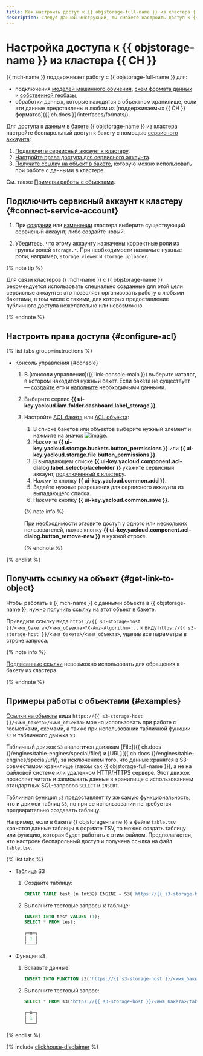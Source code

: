 ```yaml
---
title: Как настроить доступ к {{ objstorage-full-name }} из кластера {{ CH }} в {{ mch-full-name }}
description: Следуя данной инструкции, вы сможете настроить доступ к {{ objstorage-full-name }} из кластера {{ CH }}.
---
```


# Настройка доступа к {{ objstorage-name }} из кластера {{ CH }}

{{ mch-name }} поддерживает работу с {{ objstorage-full-name }} для:
* подключения [моделей машинного обучения](ml-models.md), [схем формата данных](format-schemas.md) и [собственной геобазы](geobase.md);
* обработки данных, которые находятся в объектном хранилище, если эти данные представлены в любом из [поддерживаемых {{ CH }} форматов]({{ ch.docs }}/interfaces/formats/).

Для доступа к данным в [бакете](../../storage/concepts/bucket.md) {{ objstorage-name }} из кластера настройте беспарольный доступ к бакету с помощью [сервисного аккаунта](../../iam/concepts/users/service-accounts.md):

1. [Подключите сервисный аккаунт к кластеру](#connect-service-account).
1. [Настройте права доступа для сервисного аккаунта](#configure-acl).  
1. [Получите ссылку на объект в бакете](#get-link-to-object), которую можно использовать при работе с данными в кластере.

См. также [Примеры работы с объектами](#examples).
   
## Подключить сервисный аккаунт к кластеру {#connect-service-account}

1. При [создании](cluster-create.md) или [изменении](update.md) кластера выберите существующий сервисный аккаунт, либо создайте новый.

1. Убедитесь, что этому аккаунту назначены корректные роли из группы ролей `storage.*`. При необходимости назначьте нужные роли, например, `storage.viewer` и `storage.uploader`.

{% note tip %}

Для связи кластеров {{ mch-name }} с {{ objstorage-name }} рекомендуется использовать специально созданные для этой цели сервисные аккаунты: это позволяет организовать работу с любыми бакетами, в том числе с такими, для которых предоставление публичного доступа нежелательно или невозможно.  

{% endnote %}

## Настроить права доступа {#configure-acl}

{% list tabs group=instructions %}

- Консоль управления {#console}

  1. В [консоли управления]({{ link-console-main }}) выберите каталог, в котором находится нужный бакет. Если бакета не существует — [создайте](../../storage/operations/buckets/create.md) его и [наполните](../../storage/operations/objects/upload.md) необходимыми данными.

  1. Выберите сервис **{{ ui-key.yacloud.iam.folder.dashboard.label_storage }}**.

  1. Настройте [ACL бакета](../../storage/operations/buckets/edit-acl.md) или [ACL объекта](../../storage/operations/objects/edit-acl.md):

      1. В списке бакетов или объектов выберите нужный элемент и нажмите на значок ![image](../../_assets/console-icons/ellipsis.svg).
      1. Нажмите **{{ ui-key.yacloud.storage.buckets.button_permissions }}** или **{{ ui-key.yacloud.storage.file.button_permissions }}**.
      1. В выпадающем списке **{{ ui-key.yacloud.component.acl-dialog.label_select-placeholder }}** укажите сервисный аккаунт, [подключенный к кластеру](#connect-service-account).
      1. Нажмите кнопку **{{ ui-key.yacloud.common.add }}**.
      1. Задайте нужные разрешения для сервисного аккаунта из выпадающего списка.
      1. Нажмите кнопку **{{ ui-key.yacloud.common.save }}**.

      {% note info %}

      При необходимости отзовите доступ у одного или нескольких пользователей, нажав кнопку **{{ ui-key.yacloud.component.acl-dialog.button_remove-new }}** в нужной строке.
   
      {% endnote %}

{% endlist %}

## Получить ссылку на объект {#get-link-to-object}

Чтобы работать в {{ mch-name }} с данными объекта в {{ objstorage-name }}, нужно [получить ссылку](../../storage/operations/objects/link-for-download.md) на этот объект в бакете.

Приведите ссылку вида `https://{{ s3-storage-host }}/<имя_бакета>/<имя_объекта>?X-Amz-Algorithm=...` к виду `https://{{ s3-storage-host }}/<имя_бакета>/<имя_объекта>`, удалив все параметры в строке запроса.

{% note info %}

[Подписанные ссылки](../../storage/concepts/pre-signed-urls.md) невозможно использовать для обращения к бакету из кластера.

{% endnote %}

## Примеры работы с объектами {#examples}

[Ссылки на объекты](#get-link-to-object) вида `https://{{ s3-storage-host }}/<имя_бакета>/<имя_объекта>` можно использовать при работе с геометками, схемами, а также при использовании табличной функции `s3` и табличного движка `S3`.

Табличный движок `S3` аналогичен движкам [File]({{ ch.docs }}/engines/table-engines/special/file/) и [URL]({{ ch.docs }}/engines/table-engines/special/url/), за исключением того, что данные хранятся в S3-совместимом хранилище (таком как {{ objstorage-full-name }}), а не на файловой системе или удаленном HTTP/HTTPS сервере. Этот движок позволяет читать и записывать данные в хранилище с использованием стандартных SQL-запросов `SELECT` и `INSERT`. 

Табличная функция `s3` предоставляет ту же самую функциональность, что и движок таблиц `S3`, но при ее использовании не требуется предварительно создавать таблицу.

Например, если в бакете {{ objstorage-name }} в файле `table.tsv` хранятся данные таблицы в формате TSV, то можно создать таблицу или функцию, которая будет работать с этим файлом. Предполагается, что настроен беспарольный доступ и получена ссылка на файл `table.tsv`.

{% list tabs %}

- Таблица S3

  1. Создайте таблицу:
  
     ```sql
     CREATE TABLE test (n Int32) ENGINE = S3('https://{{ s3-storage-host }}/<имя_бакета>/table.tsv', 'TSV');
     ```

  1. Выполните тестовые запросы к таблице:
  
     ```sql
     INSERT INTO test VALUES (1);
     SELECT * FROM test;
  
     ┌─n─┐
     │ 1 │
     └───┘
     ```

- Функция s3

  1. Вставьте данные:
     
     ```sql
     INSERT INTO FUNCTION s3('https://{{ s3-storage-host }}/<имя_бакета>/table.tsv', 'TSV', 'n Int32') VALUES (1);
     ```

  1. Выполните тестовый запрос:
  
     ```sql
     SELECT * FROM s3('https://{{ s3-storage-host }}/<имя_бакета>/table.tsv', 'TSV', 'n Int32');

     ┌─n─┐
     │ 1 │
     └───┘
     ```

{% endlist %}

{% include [clickhouse-disclaimer](../../_includes/clickhouse-disclaimer.md) %}
